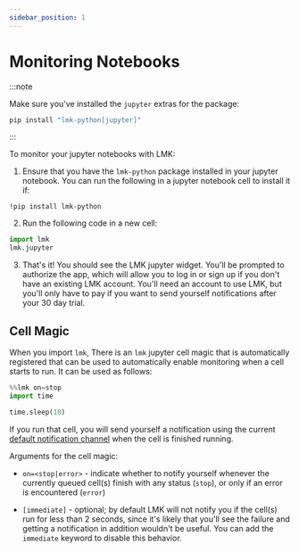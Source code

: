 ```yaml
---
sidebar_position: 1
---
```

# Monitoring Notebooks

:::note

Make sure you've installed the `jupyter` extras for the package:
```bash
pip install "lmk-python[jupyter]"
```

:::

To monitor your jupyter notebooks with LMK:

1. Ensure that you have the `lmk-python` package installed in your jupyter notebook. You can run the following in a jupyter notebook cell to install it if:
```
!pip install lmk-python
```

2. Run the following code in a new cell:
```python
import lmk
lmk.jupyter
```

3. That's it! You should see the LMK jupyter widget. You'll be prompted to authorize the app, which will allow you to log in or sign up if you don't have an existing LMK account. You'll need an account to use LMK, but you'll only have to pay if you want to send yourself notifications after your 30 day trial.

## Cell Magic

When you import `lmk`, There is an `lmk` jupyter cell magic that is automatically registered that can be used to automatically enable monitoring when a cell starts to run. It can be used as follows:

```python
%%lmk on=stop
import time

time.sleep(10)
```

If you run that cell, you will send yourself a notification using the current [default notification channel](/docs/python#default-notification-channel) when the cell is finished running.

Arguments for the cell magic:

- `on=<stop|error>` - indicate whether to notify yourself whenever the currently queued cell(s) finish with any status (`stop`), or only if an error is encountered (`error`)

- `[immediate]` - optional; by default LMK will not notify you if the cell(s) run for less than 2 seconds, since it's likely that you'll see the failure and getting a notification in addition wouldn't be useful. You can add the `immediate` keyword to disable this behavior.
